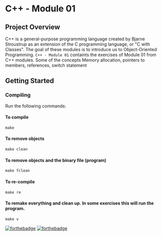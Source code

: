 # C++ - Module 01

## Project Overview
C++ is a general-purpose programming language created by Bjarne Stroustrup as an extension of the C programming language, or "C with Classes". 
The goal of these modules is to introduce us to Object-Oriented Programming.
`C++ - Module 01` containts the exercises of Module 01 from C++ modules. Some of the concepts Memory allocation, pointers to members, references, switch statement

## Getting Started

### Compiling
Run the following commands:

#### To compile
```
make
```
#### To remove objects
```
make clean
```
#### To remove objects and the binary file (program)
```
make fclean
```
#### To re-compile
```
make re
```
#### To remake everything and clean up. In some exercises this will run the program.
```
make v
```

[![forthebadge](https://forthebadge.com/images/badges/made-with-c-plus-plus.svg)](https://forthebadge.com) [![forthebadge](https://forthebadge.com/images/badges/built-with-love.svg)](https://forthebadge.com)

